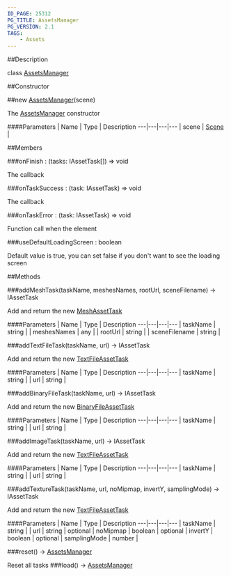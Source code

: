 ```yaml
---
ID_PAGE: 25312
PG_TITLE: AssetsManager
PG_VERSION: 2.1
TAGS:
    - Assets
---
```

##Description

class [AssetsManager](/classes/2.2/AssetsManager)



##Constructor

##new [AssetsManager](/classes/2.2/AssetsManager)(scene)

The [AssetsManager](/classes/2.2/AssetsManager) constructor

####Parameters
 | Name | Type | Description
---|---|---|---
 | scene | [Scene](/classes/2.2/Scene) | 

##Members

###onFinish : (tasks: IAssetTask[]) =&gt; void

The callback

###onTaskSuccess : (task: IAssetTask) =&gt; void

The callback

###onTaskError : (task: IAssetTask) =&gt; void

Function call when the element

###useDefaultLoadingScreen : boolean

Default value is true, you can set false if you don't want to see the loading screen

##Methods

###addMeshTask(taskName, meshesNames, rootUrl, sceneFilename) &rarr; IAssetTask

Add and return the new [MeshAssetTask](/classes/2.2/MeshAssetTask)

####Parameters
 | Name | Type | Description
---|---|---|---
 | taskName | string | 
 | meshesNames | any | 
 | rootUrl | string | 
 | sceneFilename | string | 

###addTextFileTask(taskName, url) &rarr; IAssetTask

Add and return the new [TextFileAssetTask](/classes/2.2/TextFileAssetTask)

####Parameters
 | Name | Type | Description
---|---|---|---
 | taskName | string | 
 | url | string | 

###addBinaryFileTask(taskName, url) &rarr; IAssetTask

Add and return the new [BinaryFileAssetTask](/classes/2.2/BinaryFileAssetTask)

####Parameters
 | Name | Type | Description
---|---|---|---
 | taskName | string | 
 | url | string | 

###addImageTask(taskName, url) &rarr; IAssetTask

Add and return the new [TextFileAssetTask](/classes/2.2/TextFileAssetTask)

####Parameters
 | Name | Type | Description
---|---|---|---
 | taskName | string | 
 | url | string | 

###addTextureTask(taskName, url, noMipmap, invertY, samplingMode) &rarr; IAssetTask

Add and return the new [TextFileAssetTask](/classes/2.2/TextFileAssetTask)

####Parameters
 | Name | Type | Description
---|---|---|---
 | taskName | string | 
 | url | string | 
optional | noMipmap | boolean | 
optional | invertY | boolean | 
optional | samplingMode | number | 

###reset() &rarr; [AssetsManager](/classes/2.2/AssetsManager)

Reset all tasks
###load() &rarr; [AssetsManager](/classes/2.2/AssetsManager)



